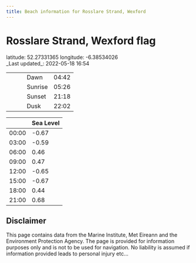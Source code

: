 ```yaml
---
title: Beach information for Rosslare Strand, Wexford
---
```

# Rosslare Strand, Wexford <span class="material-icons blue-flag">flag</span>

<div class="location-info">latitude: 52.27331365 longitude: -6.38534026</div>
<div class="met-eireann-warnings"></div>
_Last updated_: 2022-05-18 16:54

|   |   |   |   |   |
|---|---|---|---|---|
|   |   |   | Dawn  | 04:42 |
|   |   |   | Sunrise  | 05:26 |
|   |   |   | Sunset  | 21:18 |
|   |   |   | Dusk  | 22:02 |

<div></div>

|   | Sea Level  |
|---|---|
| 00:00 | -0.67 |
| 03:00 | -0.59 |
| 06:00 | 0.46 |
| 09:00 | 0.47 |
| 12:00 | -0.65 |
| 15:00 | -0.67 |
| 18:00 | 0.44 |
| 21:00 | 0.68 |

## Disclaimer

This page contains data from the Marine Institute,
Met Eireann and the Environment Protection Agency. The page is provided for
information purposes only and is not to be used for navigation. No liability
is assumed if information provided leads to personal injury etc...